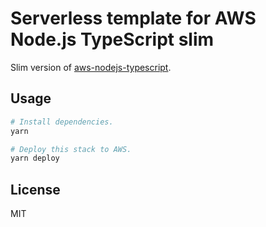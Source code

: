 # Serverless template for AWS Node.js TypeScript slim

Slim version of [aws-nodejs-typescript](https://github.com/serverless/serverless/tree/master/lib/plugins/create/templates/aws-nodejs-typescript).

## Usage

```bash
# Install dependencies.
yarn

# Deploy this stack to AWS.
yarn deploy
```

## License

MIT
